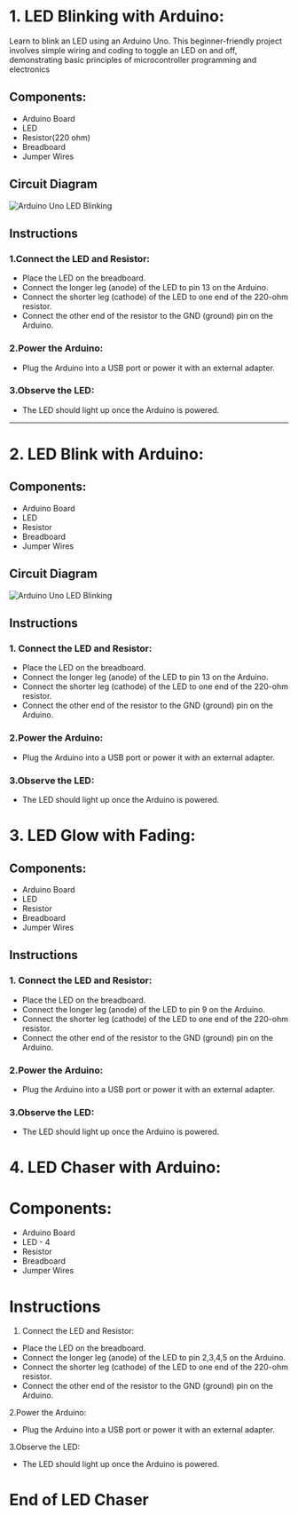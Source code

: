 # 1. LED Blinking with Arduino:
Learn to blink an LED using an Arduino Uno. This beginner-friendly project involves simple wiring and coding to toggle an LED on and off, demonstrating basic principles of microcontroller programming and electronics

## Components:
  - Arduino Board
  - LED
  - Resistor(220 ohm)
  - Breadboard 
  - Jumper Wires
## Circuit Diagram
  ![Arduino Uno LED Blinking](https://raw.githubusercontent.com/Projectslearner/arduino-uno-led/main/LED_Blink/Arduino%20uno%20led%20blinking.png)

## Instructions
### 1.Connect the LED and Resistor:
- Place the LED on the breadboard.
- Connect the longer leg (anode) of the LED to pin 13 on the Arduino.
- Connect the shorter leg (cathode) of the LED to one end of the 220-ohm resistor.
- Connect the other end of the resistor to the GND (ground) pin on the Arduino.
### 2.Power the Arduino:
- Plug the Arduino into a USB port or power it with an external adapter.
### 3.Observe the LED:
- The LED should light up once the Arduino is powered.


---
# 2. LED Blink with Arduino:

## Components:

- Arduino Board
- LED
- Resistor
- Breadboard 
- Jumper Wires
  
## Circuit Diagram
  ![Arduino Uno LED Blinking](https://raw.githubusercontent.com/Projectslearner/arduino-uno-led/main/LED_Blink/Arduino%20uno%20led%20blinking.png)

## Instructions
### 1. Connect the LED and Resistor:
  - Place the LED on the breadboard.
  - Connect the longer leg (anode) of the LED to pin 13 on the Arduino.
  - Connect the shorter leg (cathode) of the LED to one end of the 220-ohm resistor.
  - Connect the other end of the resistor to the GND (ground) pin on the Arduino.

### 2.Power the Arduino:
  - Plug the Arduino into a USB port or power it with an external adapter.
### 3.Observe the LED:
  - The LED should light up once the Arduino is powered.

# 3. LED Glow with Fading:

## Components:
- Arduino Board
- LED
- Resistor
- Breadboard 
- Jumper Wires

## Instructions

### 1. Connect the LED and Resistor:
- Place the LED on the breadboard.
- Connect the longer leg (anode) of the LED to pin 9 on the Arduino.
- Connect the shorter leg (cathode) of the LED to one end of the 220-ohm resistor.
- Connect the other end of the resistor to the GND (ground) pin on the Arduino.

### 2.Power the Arduino:
- Plug the Arduino into a USB port or power it with an external adapter.
### 3.Observe the LED:
- The LED should light up once the Arduino is powered.

# 4. LED Chaser with Arduino:

# Components:

- Arduino Board
- LED              - 4
- Resistor
- Breadboard 
- Jumper Wires

# Instructions

1. Connect the LED and Resistor:

- Place the LED on the breadboard.
- Connect the longer leg (anode) of the LED to pin 2,3,4,5 on the Arduino.
- Connect the shorter leg (cathode) of the LED to one end of the 220-ohm resistor.
- Connect the other end of the resistor to the GND (ground) pin on the Arduino.

2.Power the Arduino:

- Plug the Arduino into a USB port or power it with an external adapter.

3.Observe the LED:

- The LED should light up once the Arduino is powered.
# End of LED Chaser
